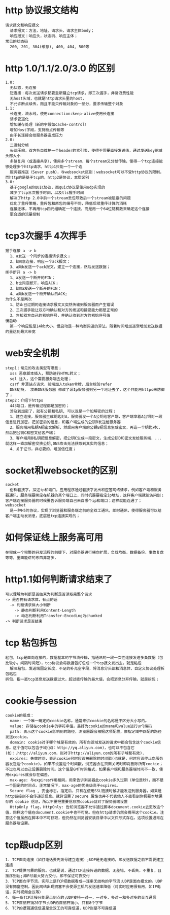 # http 协议报文结构  
    请求报文和响应报文   
      请求报文：方法，地址、请求头，请求主体body；  
      响应报文：响应头，状态码、响应主体；  
    常见的状态码  
      200, 201, 304(缓存), 400, 404, 500等  
# http 1.0/1.1/2.0/3.0 的区别  
    1.0:  
      无状态，无连接  
      短连接：每次发送请求都要重新建立tcp请求，即三次握手，非常浪费性能  
      无host头域，也就是http请求头里的host，  
      不允许断点续传，而且不能只传输对象的一部分，要求传输整个对象  
    1.1:  
      长连接，流水线，使用connection:keep-alive使用长连接  
      请求管道化  
      增加缓存处理（新的字段如cache-control）  
      增加Host字段，支持断点传输等  
      由于长连接会给服务器造成压力  
    2.0:   
      二进制分帧  
      头部压缩，双方各自维护一个header的索引表，使得不需要直接发送值，通过发送key缩减头部大小  
      多路复用（或连接共享），使用多个stream，每个stream又分帧传输，使得一个tcp连接能够处理多个http请求，http1只能一个一个连 
      服务器推送（Sever push），与websocket区别：websocket可以不受http协议的限制，而http的是基于tcp的，http2是协议，本质区别  
    3.0:    
      基于google的QUIC协议，而quic协议是使用udp实现的  
      减少了tcp三次握手时间，以及tls握手时间  
      解决了http 2.0中前一个stream丢包导致后一个stream被阻塞的问题  
      优化了重传策略，重传包和原包的编号不同，降低后续重传计算的消耗  
      连接迁移，不再用tcp四元组确定一个连接，而是用一个64位随机数来确定这个连接  
      更合适的流量控制  
  
# tcp3次握手 4次挥手  
    握手连接 a -> b    
      1、a发送一个同步的连接请求报文；  
      2、b同意连接，响应一个ack报文；  
      3、a向b发送一个ack报文，建立一个连接，然后发送数据；  
    挥手断开 a -> b    
      1、a发送一个断开的FIN；  
      2、b也同意断开，响应ACK；  
      3、b向a发送一个断开的FIN；  
      4、a向b发送一个断开确认的ACK;  
    为什么不是两次
      1、防止已过期的连接请求报文又突然传输到服务器而产生错误
      2、三次握手能让双方均确认和对方的发送和接受能力都是正常的
      3、告知双方自己的初始序号，并确认收到对方的初始序号值
    慢启动
      第一个响应包是14kb大小，慢启动是一种均衡网速的算法，随着时间增加逐渐增加发送数据的量达到最大带宽
  
# web安全机制  
    step1：常见的攻击类型有哪些；  
      xss 恶意脚本插入，预防进行HTML转义；  
      sql 注入，这个需要服务端去处理；  
      csrf 非源站点请求，前端加入token令牌，后台校验refer  
      DNS劫持， 攻击DNS服务器 修改了源Ip服务器到另一个地址去了，这个只能用https来防御了；  
    step2：介绍下https  
      443端口，是传输过程都是加密的；  
      涉及到加密了，就有公钥和私钥, 可以说是一个加解密的过程；  
      1、建立连接，服务器生成钥匙对A，服务器发一个A公钥给客户端，客户端拿着A公钥对一段信息进行加密，把加密后的信息，和客户端生成的公钥B发送给服务器  
      2、服务端用私钥A把密文解析，然后用客户端的公钥B把信息生成密文，再造一个钥匙对C，然后把公钥C和密文给客户端；  
      3、客户端用B私钥把信息解密，把公钥C生成一段密文，生成公钥D和密文发给服务端，...就这样一直加解密交换公钥,DNS攻击无法获取到真实的信息；  
      4、关于证书，非必要的，增加信任度；  
  
# socket和websocket的区别  
    socket  
      俗称套接字，描述ip和端口，应用程序通过套接字发出和应答网络请求，例如客户端和服务器通讯，服务端要绑定在机器的某个端口上，同时机器要指定ip地址，这样客户端就能访问到；客户端连接服务器的时候要告诉服务端自己来自哪个ip和端口；这样就能连通了；  
    websocket  
      是一种H5的协议，实现了浏览器和服务端之前的全双工通讯，即时通讯，使得服务器可以给客户端主动发消息，底层是tcp连接实现的；  
  
# 如何保证线上服务高可用  
    在完成一个完整的开发流程的前提下，对服务器进行横向扩展，负载均衡，数据备份，事故复盘等等，里面能讲的东西非常多，  
  
# http1.1如何判断请求结束了  
    可以理解为判断是否结束为判断是否读取完整个请求  
    -> 是否拥有请求体，有点的话  
      -> 判断请求体大小判断  
        -> 静态判断利用Content-Length  
        -> 动态判断利用Transfer-Encoding为chunked  
    -> 判断请求是否结束  
    
# tcp 粘包拆包  
    粘包，tcp是面向连接的，数据基本的字节流传输，指通讯的一段一次性连接发送多条数据（包比较小，间隔时间短），tcp协议会将数据包打包成一个tcp报文发出去，就是粘包  
      解决粘包，发送端固定长度，不足的补充空字段，将消息分头部和消息体，自定义协议处理拆包粘包  
    拆包，指一直tcp消息发送数据过大，超过能传输的最大值，会把消息分开传输，就是拆包；  

# cookie与session
    cookie的组成：
      name: 一个唯一确定的cookie名称。通常来讲cookie的名称是不区分大小写的。
      value: 存储在cookie中的字符串值。最好为cookie的name和value进行url编码
      path: 表示这个cookie影响到的路径，浏览器跟会根据这项配置，像指定域中匹配的路径发送cookie。
      domain: cookie对于哪个域是有效的。所有向该域发送的请求中都会包含这个cookie信息。这个值可以包含子域(如：http://yq.aliyun.com)，也可以不包含它(如：.http://aliyun.com，则对于http://aliyun.com的所有子域都有效).
      expires: 失效时间，表示cookie何时应该被删除的时间戳(也就是，何时应该停止向服务器发送这个cookie)。如果不设置这个时间戳，浏览器会在页面关闭时即将删除所有cookie；不过也可以自己设置删除时间。这个值是GMT时间格式，如果客户端和服务器端时间不一致，使用expires就会存在偏差。
      max-age: 与expires作用相同，用来告诉浏览器此cookie多久过期（单位是秒），而不是一个固定的时间点。正常情况下，max-age的优先级高于expires。
      Secure flag , 安全标志，指定后，只有在使用SSL链接时候才能发送到服务器，如果是http链接则不会传递该信息。就算设置了secure 属性也并不代表他人不能看到你机器本地保存的 cookie 信息，所以不要把重要信息放cookie就对了服务器端设置
      HttpOnly flag，HttpOnly: 告知浏览器不允许通过脚本document.cookie去更改这个值，同样这个值在document.cookie中也不可见。但在http请求仍然会携带这个cookie。注意这个值虽然在脚本中不可获取，但仍然在浏览器安装目录中以文件形式存在。这项设置通常在服务器端设置。

# tcp跟udp区别
    1. TCP面向连接（如打电话要先拨号建立连接）;UDP是无连接的，即发送数据之前不需要建立连接
    2. TCP提供可靠的服务。也就是说，通过TCP连接传送的数据，无差错，不丢失，不重复，且按序到达;UDP尽最大努力交付，即不保证可靠交付
    3. TCP面向字节流，实际上是TCP把数据看成一连串无结构的字节流;UDP是面向报文的。UDP没有拥塞控制，因此网络出现拥塞不会使源主机的发送速率降低（对实时应用很有用，如IP电话，实时视频会议等）
    4. 每一条TCP连接只能是点到点的;UDP支持一对一，一对多，多对一和多对多的交互通信
    5. TCP首部开销20字节;UDP的首部开销小，只有8个字节
    6. TCP的逻辑通信信道是全双工的可靠信道，UDP则是不可靠信道
